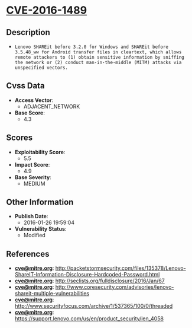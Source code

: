 
# [CVE-2016-1489](http://packetstormsecurity.com/files/135378/Lenovo-ShareIT-Information-Disclosure-Hardcoded-Password.html)

## Description

- `Lenovo SHAREit before 3.2.0 for Windows and SHAREit before 3.5.48_ww for Android transfer files in cleartext, which allows remote attackers to (1) obtain sensitive information by sniffing the network or (2) conduct man-in-the-middle (MITM) attacks via unspecified vectors.`

## Cvss Data

- **Access Vector**:
  - ADJACENT_NETWORK
- **Base Score**:
  - 4.3

## Scores

- **Exploitability Score**:
  - 5.5
- **Impact Score**:
  - 4.9
- **Base Severity**:
  - MEDIUM

## Other Information

- **Publish Date**:
  - 2016-01-26 19:59:04
- **Vulnerability Status**:
  - Modified

## References

- **cve@mitre.org**: http://packetstormsecurity.com/files/135378/Lenovo-ShareIT-Information-Disclosure-Hardcoded-Password.html
- **cve@mitre.org**: http://seclists.org/fulldisclosure/2016/Jan/67
- **cve@mitre.org**: http://www.coresecurity.com/advisories/lenovo-shareit-multiple-vulnerabilities
- **cve@mitre.org**: http://www.securityfocus.com/archive/1/537365/100/0/threaded
- **cve@mitre.org**: https://support.lenovo.com/us/en/product_security/len_4058
